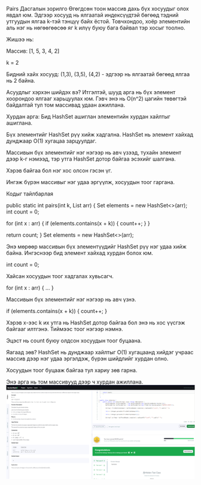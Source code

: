 Pairs
Дасгалын зорилго Өгөгдсөн тоон массив дахь бүх хосуудыг олох явдал юм. Эдгээр хосууд нь ялгаатай индексүүдтэй бөгөөд тэдний утгуудын ялгаа k-тэй тэнцүү байх ёстой. Товчхондоо, хоёр элементийн аль нэг нь нөгөөгөөсөө яг k илүү буюу бага байвал тэр хосыг тоолно.

Жишээ нь:

Массив: [1, 5, 3, 4, 2]

k = 2

Бидний хайх хосууд: (1,3), (3,5), (4,2) - эдгээр нь ялгаатай бөгөөд ялгаа нь 2 байна.

Асуудлыг хэрхэн шийдэх вэ? Итгэлтэй, шууд арга нь бүх элемент хоорондоо ялгааг харьцуулах юм. Гэвч энэ нь O(n^2) цагийн төвөгтэй байдалтай тул том массивад удаан ажиллана.

Хурдан арга: Бид HashSet ашиглан элементийн хурдан хайлтыг ашиглана.

Бүх элементийг HashSet рүү хийж хадгална. HashSet нь элемент хайхад дунджаар O(1) хугацаа зарцуулдаг.

Массивын бүх элементийг нэг нэгээр нь авч үзээд, тухайн элемент дээр k-г нэмээд, тэр утга HashSet дотор байгаа эсэхийг шалгана.

Хэрэв байгаа бол нэг хос олсон гэсэн үг.

Ингэж бүрэн массивыг нэг удаа эргүүлж, хосуудын тоог гаргана.

Кодыг тайлбарлая

public static int pairs(int k, List arr) { Set elements = new HashSet<>(arr); int count = 0;

for (int x : arr) {
    if (elements.contains(x + k)) {
        count++;
    }
}

return count;
} Set elements = new HashSet<>(arr);

Энэ мөрөөр массивын бүх элементүүдийг HashSet рүү нэг удаа хийж байна. Ингэснээр бид элемент хайхад хурдан болох юм.

int count = 0;

Хайсан хосуудын тоог хадгалах хувьсагч.

for (int x : arr) { ... }

Массивын бүх элементийг нэг нэгээр нь авч үзнэ.

if (elements.contains(x + k)) { count++; }

Хэрэв x-ээс k их утга нь HashSet дотор байгаа бол энэ нь хос үүсгэж байгааг илтгэнэ. Тиймээс тоог нэгээр нэмнэ.

Эцэст нь count буюу олдсон хосуудын тоог буцаана.

Яагаад зөв? HashSet нь дунджаар хайлтыг O(1) хугацаанд хийдэг учраас массив дээр нэг удаа эргэлдэж, бүрэн шийдлийг хурдан олно.

Хосуудын тоог буцааж байгаа тул хариу зөв гарна.

Энэ арга нь том массивууд дээр ч хурдан ажиллана.
![alt text](<Screenshot 2025-06-09 194916.png>)